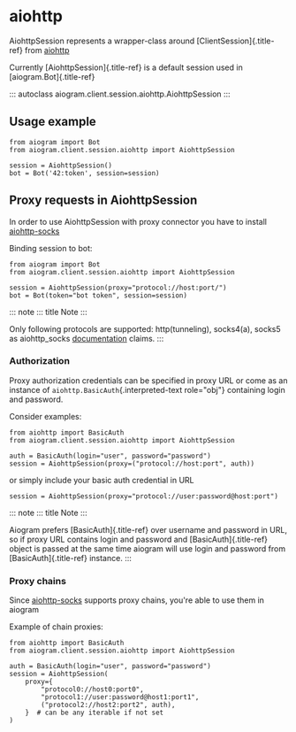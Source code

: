 # aiohttp

AiohttpSession represents a wrapper-class around
[ClientSession]{.title-ref} from
[aiohttp](https://pypi.org/project/aiohttp/)

Currently [AiohttpSession]{.title-ref} is a default session used in
[aiogram.Bot]{.title-ref}

::: autoclass
aiogram.client.session.aiohttp.AiohttpSession
:::

## Usage example

``` 
from aiogram import Bot
from aiogram.client.session.aiohttp import AiohttpSession

session = AiohttpSession()
bot = Bot('42:token', session=session)
```

## Proxy requests in AiohttpSession

In order to use AiohttpSession with proxy connector you have to install
[aiohttp-socks](https://pypi.org/project/aiohttp-socks)

Binding session to bot:

``` 
from aiogram import Bot
from aiogram.client.session.aiohttp import AiohttpSession

session = AiohttpSession(proxy="protocol://host:port/")
bot = Bot(token="bot token", session=session)
```

::: note
::: title
Note
:::

Only following protocols are supported: http(tunneling), socks4(a),
socks5 as aiohttp_socks
[documentation](https://github.com/romis2012/aiohttp-socks/blob/master/README.md)
claims.
:::

### Authorization

Proxy authorization credentials can be specified in proxy URL or come as
an instance of `aiohttp.BasicAuth`{.interpreted-text role="obj"}
containing login and password.

Consider examples:

``` 
from aiohttp import BasicAuth
from aiogram.client.session.aiohttp import AiohttpSession

auth = BasicAuth(login="user", password="password")
session = AiohttpSession(proxy=("protocol://host:port", auth))
```

or simply include your basic auth credential in URL

``` 
session = AiohttpSession(proxy="protocol://user:password@host:port")
```

::: note
::: title
Note
:::

Aiogram prefers [BasicAuth]{.title-ref} over username and password in
URL, so if proxy URL contains login and password and
[BasicAuth]{.title-ref} object is passed at the same time aiogram will
use login and password from [BasicAuth]{.title-ref} instance.
:::

### Proxy chains

Since [aiohttp-socks](https://pypi.org/project/aiohttp-socks/) supports
proxy chains, you\'re able to use them in aiogram

Example of chain proxies:

``` 
from aiohttp import BasicAuth
from aiogram.client.session.aiohttp import AiohttpSession

auth = BasicAuth(login="user", password="password")
session = AiohttpSession(
    proxy={
        "protocol0://host0:port0",
        "protocol1://user:password@host1:port1",
        ("protocol2://host2:port2", auth),
    }  # can be any iterable if not set
)
```
